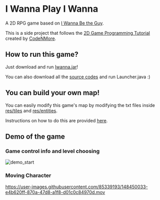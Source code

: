 # I Wanna Play I Wanna

A 2D RPG game based on [I Wanna Be the Guy](https://en.wikipedia.org/wiki/I_Wanna_Be_the_Guy).

This is a side project that follows the [2D Game Programming Tutorial](https://www.youtube.com/watch?v=dEKs-3GhVKQ&list=PLah6faXAgguMnTBs3JnEJY0shAc18XYQZ&index=2) created by [CodeNMore](https://codenmore.github.io/).


## How to run this game?

Just download and run [Iwanna.jar](https://github.com/yiyi-z/Project-Java-IWannaPlayIWanna/blob/main/Iwanna.jar)!

You can also download all the [source codes](https://github.com/yiyi-z/Project-Java-IWannaPlayIWanna/tree/main/TileGame) and run Launcher.java :)

## You can build your own map!

You can easily modify this game's map by modifying the txt files inside [res/tiles](https://github.com/yiyi-z/Project-IWanna/tree/main/TileGame/res/tiles) and [res/entities](https://github.com/yiyi-z/Project-IWanna/tree/main/TileGame/res/entities). 

Instructions on how to do this are provided [here](https://github.com/yiyi-z/Project-IWanna/blob/main/Documentation/Guide%20to%20Make%20New%20Maps.pdf).

## Demo of the game

### Game control info and level choosing

![demo_start](https://user-images.githubusercontent.com/85339193/148444912-dcf70362-3278-49f0-b5b1-039098bd48ba.gif)

### Moving Character

https://user-images.githubusercontent.com/85339193/148450033-e4b620ff-870a-47d8-a1f8-d01c0c84970d.mov



